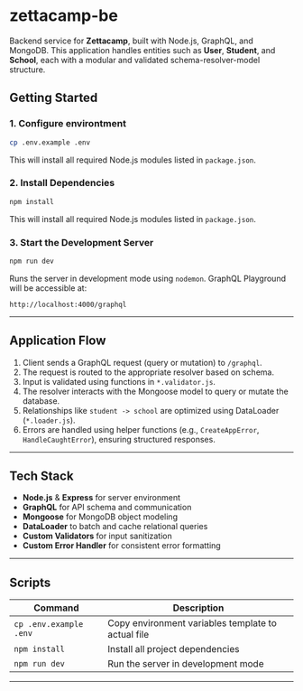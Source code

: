 # zettacamp-be

Backend service for **Zettacamp**, built with Node.js, GraphQL, and MongoDB. This application handles entities such as **User**, **Student**, and **School**, each with a modular and validated schema-resolver-model structure.

## Getting Started

### 1. Configure environtment

```bash
cp .env.example .env
```

This will install all required Node.js modules listed in `package.json`.
### 2. Install Dependencies

```bash
npm install
```

This will install all required Node.js modules listed in `package.json`.

### 3. Start the Development Server

```bash
npm run dev
```

Runs the server in development mode using `nodemon`. GraphQL Playground will be accessible at:

```
http://localhost:4000/graphql
```

---

## Application Flow

1. Client sends a GraphQL request (query or mutation) to `/graphql`.
2. The request is routed to the appropriate resolver based on schema.
3. Input is validated using functions in `*.validator.js`.
4. The resolver interacts with the Mongoose model to query or mutate the database.
5. Relationships like `student -> school` are optimized using DataLoader (`*.loader.js`).
6. Errors are handled using helper functions (e.g., `CreateAppError`, `HandleCaughtError`), ensuring structured responses.

---

## Tech Stack

* **Node.js** & **Express** for server environment
* **GraphQL** for API schema and communication
* **Mongoose** for MongoDB object modeling
* **DataLoader** to batch and cache relational queries
* **Custom Validators** for input sanitization
* **Custom Error Handler** for consistent error formatting

---

## Scripts

| Command                | Description                                                 |
| ---------------------- | -------------------------------------------------- |
| `cp .env.example .env` | Copy environment variables template to actual file |
| `npm install`          | Install all project dependencies                   |
| `npm run dev`          | Run the server in development mode                 |

---